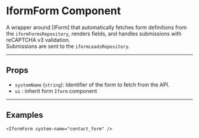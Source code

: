 # IformForm Component
A wrapper around [IForm] that automatically fetches form definitions from the `iformFormsRepository`, renders fields, and handles submissions with reCAPTCHA v3 validation.  
Submissions are sent to the `iformLeadsRepository`.

---

## Props
- `systemName` (`string`): Identifier of the form to fetch from the API.
- `ui` : inherit form `Iform` component

---

## Examples
```vue
<IformForm system-name="contact_form" />
```
